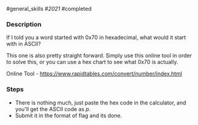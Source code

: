 #general_skills #_2021_ #completed 
### Description
If I told you a word started with 0x70 in hexadecimal, what would it start with in ASCII?

This one is also pretty straight forward. Simply use this online tool in order to solve this, or you can use a hex chart to see what 0x70 is actually.

Online Tool - https://www.rapidtables.com/convert/number/index.html

### Steps
- There is nothing much, just paste the hex code in the calculator, and you'll get the ASCII code as *p*.
- Submit it in the format of flag and its done.